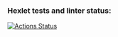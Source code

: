 ### Hexlet tests and linter status:
[![Actions Status](https://github.com/kondratievSE/qa-engineer-project-84/actions/workflows/hexlet-check.yml/badge.svg)](https://github.com/kondratievSE/qa-engineer-project-84/actions)